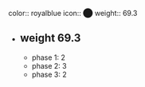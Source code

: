 color:: royalblue
icon:: ⬤
weight:: 69.3
- ## weight 69.3
  - phase 1: 2
  - phase 2: 3
  - phase 3: 2

